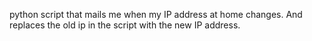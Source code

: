 python script that mails me when my IP address at home changes. And replaces the old ip in the script with the new IP address.
